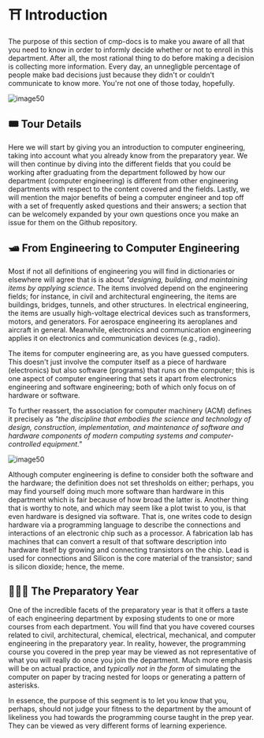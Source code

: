 # ⛩ Introduction

The purpose of this section of cmp-docs is to make you aware of all that you need to know in order to informly decide whether or not to enroll in this department. After all, the most rational thing to do before making a decision is collecting more information. Every day, an unnegligble percentage of people make bad decisions just because they didn't or couldn't communicate to know more. You're not one of those today, hopefully.

![image50](https://media.tenor.com/L8d6hj-zJVgAAAAd/20th-century-studios-intro.gif)

## 🎟 Tour Details

Here we will start by giving you an introduction to computer engineering, taking into account what you already know from the preparatory year. We will then continue by diving into the different fields that you could be working after graduating from the department followed by how our department (computer engineering) is different from other engineering departments with respect to the content covered and the fields. Lastly, we will mention the major benefits of being a computer engineer and top off with a set of frequently asked questions and their answers; a section that can be welcomely expanded by your own questions once you make an issue for them on the Github repository.

## 🛥 From Engineering to Computer Engineering

Most if not all definitions of engineering you will find in dictionaries or elsewhere will agree that is is about *"designing, building, and maintaining items by applying science*. The items involved depend on the engineering fields; for instance, in civil and architectural engineering, the items are buildings, bridges, tunnels, and other structures. In electrical engineering, the items are usually high-voltage electrical devices such as transformers, motors, and generators. For aerospace engineering its aeroplanes and aircraft in general. Meanwhile, electronics and communication engineering applies it on electronics and communication devices (e.g., radio).

The items for computer engineering are, as you have guessed computers. This doesn't just involve the computer itself as a piece of hardware (electronics) but also software (programs) that runs on the computer; this is one aspect of computer engineering that sets it apart from electronics engineering and software engineering; both of which only focus on of hardware or software.

To further reassert, the association for computer machinery (ACM) defines it precisely as *"the discipline that embodies the science and technology of design, construction, implementation, and maintenance of software and hardware components of modern computing systems and computer-controlled equipment."*

![image50](https://i.redd.it/iy6co694suc61.jpg)

Although computer engineering is define to consider both the software and the hardware; the definition does not set thresholds on either; perhaps, you may find yourself doing much more software than hardware in this department which is fair because of how broad the latter is. Another thing that is worthy to note, and which may seem like a plot twist to you, is that even hardware is designed via software. That is, one writes code to design hardware via a programming language to describe the connections and interactions of an electronic chip such as a processor. A fabrication lab has machines that can convert a result of that software description into hardware itself by growing and connecting transistors on the chip. Lead is used for connections and Silicon is the core material of the transistor; sand is silicon dioxide; hence, the meme.

## 👨🏻‍🏫 The Preparatory Year

One of the incredible facets of the preparatory year is that it offers a taste of each engineering department by exposing students to one or more courses from each department. You will find that you have covered courses related to civil, architectural, chemical, electrical, mechanical, and computer engineering in the preparatory year. In reality, however, the programming course you covered in the prep year may be viewed as not representative of what you will really do once you join the department. Much more emphasis will be on actual practice, and *typically not in the form* of simulating the computer on paper by tracing nested for loops or generating a pattern of asterisks.

In essence, the purpose of this segment is to let you know that you, perhaps, should not judge your fitness to the department by the amount of likeliness you had towards the programming course taught in the prep year. They can be viewed as very different forms of learning experience.
